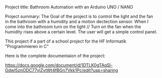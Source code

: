 Project title:
Bathroom Automation with an Arduino UNO / NANO

Project summary:
The Goal of the project is to control the light and the fan in the bathroom with a humidity and a motion dectection sensor.
When I come into the bathroom turn on the light //  Turn on the fan when the humidity rises above a certain level.
The user will get a simple control panel.

This project if a part of a school project for the HF Informatik "Programmieren in C"


Here is the complete documentaion of the project:

https://docs.google.com/document/d/1DTLK0gTAqSl-Gdwl5znODC77ylZytWt4fBGn7Vkk1Pc/edit?usp=sharing
